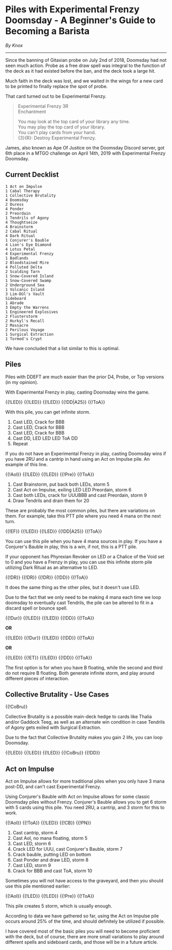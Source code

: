 # Piles with Experimental Frenzy Doomsday - A Beginner's Guide to Becoming a Barista

*By Knox*

---

Since the banning of Gitaxian probe on July 2nd of 2018, Doomsday had not seen
much action. Probe as a free draw spell was integral to the function of the deck
as it had existed before the ban, and the deck took a large hit.

Much faith in the deck was lost, and we waited in the wings for a new card to be
printed to finally replace the spot of probe.

That card turned out to be Experimental Frenzy.

> Experimental Frenzy 3R  
> Enchantment
>
> You may look at the top card of your library any time.  
> You may play the top card of your library.  
> You can’t play cards from your hand.  
> {3}{R}: Destroy Experimental Frenzy.

James, also known as Ape Of Justice on the Doomsday Discord server, got 6th
place in a MTGO challenge on April 14th, 2019 with Experimental Frenzy Doomsday.

## Current Decklist

```
1 Act on Impulse
1 Cabal Therapy
1 Collective Brutality
4 Doomsday
2 Duress
4 Ponder
2 Preordain
1 Tendrils of Agony
4 Thoughtseize
4 Brainstorm
2 Cabal Ritual
4 Dark Ritual
1 Conjurer's Bauble
4 Lion's Eye Diamond
4 Lotus Petal
4 Experimental Frenzy
1 Badlands
2 Bloodstained Mire
4 Polluted Delta
2 Scalding Tarn
1 Snow-Covered Island
1 Snow-Covered Swamp
2 Underground Sea
1 Volcanic Island
3 Lim-Dûl's Vault
Sideboard
1 Abrade
3 Empty the Warrens
1 Engineered Explosives
2 Flusterstorm
2 Hurkyl's Recall
2 Massacre
2 Perilous Voyage
1 Surgical Extraction
1 Tormod's Crypt
```

We have concluded that a list similar to this is optimal.

## Piles

Piles with DDEFT are much easier than the prior D4, Probe, or Top versions (in
my opinion).

With Experimental Frenzy in play, casting Doomsday wins the game.

{{!LED}} {{!LED}} {{!LED}} {{!DD|A25}} {{!ToA}}

With this pile, you can get infinite storm.

1. Cast LED, Crack for BBB
2. Cast LED, Crack for BBB
3. Cast LED, Crack for BBB
4. Cast DD, LED LED LED ToA DD
5. Repeat

If you do not have an Experimental Frenzy in play, casting Doomsday wins if you
have 2RU and a cantrip in hand using an Act on Impulse pile. An example of this
line.

{{!AoI}} {{!LED}} {{!LED}} {{!Pre}} {{!ToA}}

1. Cast Brainstorm, put back both LEDs, storm 5
2. Cast Act on Impulse, exiling LED LED Preordain, storm 6
3. Cast both LEDs, crack for UUUBBB and cast Preordain, storm 9
4. Draw Tendrils and drain them for 20

These are probably the most common piles, but there are variations on them. For
example, take this PTT pile where you need 4 mana on the next turn.

{{!EF}} {{!LED}} {{!LED}} {{!DD|A25}} {{!ToA}}

You can use this pile when you have 4 mana sources in play. If you have a
Conjurer's Bauble in play, this is a win, if not, this is a PTT pile.

If your opponent has Phyrexian Revoker on LED or a Chalice of the Void set to 0
and you have a Frenzy in play, you can use this infinite storm pile utilizing
Dark Ritual as an alternative to LED.

{{!DR}} {{!DR}} {{!DR}} {{!DD}} {{!ToA}}

It does the same thing as the other piles, but it doesn't use LED.

Due to the fact that we only need to be making 4 mana each time we loop doomsday
to eventually cast Tendrils, the pile can be altered to fit in a discard spell
or bounce spell.

{{!Dur}} {{!LED}} {{!LED}} {{!DD}} {{!ToA}}

**OR**

{{!LED}} {{!Dur}} {{!LED}} {{!DD}} {{!ToA}}

**OR**

{{!LED}} {{!ET}} {{!LED}} {{!DD}} {{!ToA}}

The first option is for when you have B floating, while the second and third do
not require B floating. Both generate infinite storm, and play around different
pieces of interaction.

## Collective Brutality - Use Cases

{{!CoBru}}

Collective Brutality is a possible main-deck hedge to cards like Thalia and/or
Gaddock Teeg, as well as an alternate win condition in case Tendrils of Agony
gets exiled with Surgical Extraction.

Due to the fact that Collective Brutality makes you gain 2 life, you can loop
Doomsday.

{{!LED}} {{!LED}} {{!LED}} {{!CoBru}} {{!DD}}

## Act on Impulse

Act on Impulse allows for more traditional piles when you only have 3 mana
post-DD, and can't cast Experimental Frenzy.

Using Conjurer's Bauble with Act on Impulse allows for some classic Doomsday
piles without Frenzy. Conjurer's Bauble allows you to get 6 storm with 5 cards
using this pile. You need 2RU, a cantrip, and 3 storm for this to work.

{{!AoI}} {{!ToA}} {{!LED}} {{!CB}} {{!PN}}

1. Cast cantrip, storm 4
2. Cast AoI, no mana floating, storm 5
3. Cast LED, storm 6
4. Crack LED for UUU, cast Conjurer's Bauble, storm 7
5. Crack bauble, putting LED on bottom
6. Cast Ponder and draw LED, storm 8
7. Cast LED, storm 9
8. Crack for BBB and cast ToA, storm 10

Sometimes you will not have access to the graveyard, and then you should use
this pile mentioned earlier:

{{!AoI}} {{!LED}} {{!LED}} {{!Pre}} {{!ToA}}

This pile creates 5 storm, which is usually enough.

According to data we have gathered so far, using the Act on Impulse pile occurs
around 25% of the time, and should definitely be utilized if possible.

I have covered most of the basic piles you will need to become proficient with
the deck, but of course, there are more small variations to play around
different spells and sideboard cards, and those will be in a future article.
